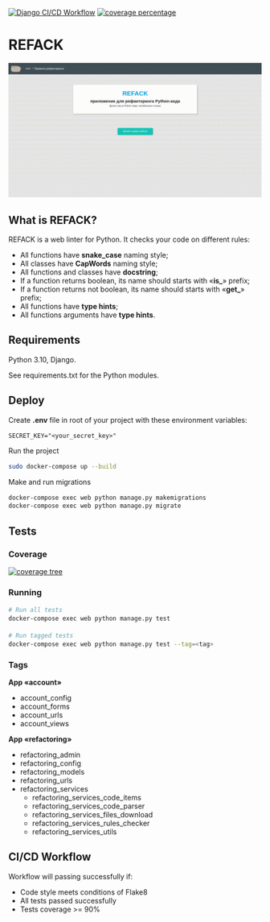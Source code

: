 [![Django CI/CD Workflow](https://github.com/OsnovaDT/REFACK/actions/workflows/main.yaml/badge.svg)](https://github.com/OsnovaDT/REFACK/actions/workflows/main.yaml)
[![coverage percentage](https://codecov.io/gh/OsnovaDT/REFACK/branch/master/graph/badge.svg?token=6GOUES7M7E)](https://codecov.io/gh/OsnovaDT/REFACK)
# REFACK
![REFACK](./static_readme/app_work.gif)

## What is REFACK?
REFACK is a web linter for Python. It checks your code on different rules:
- All functions have **snake_case** naming style;
- All classes have **CapWords** naming style;
- All functions and classes have **docstring**;
- If a function returns boolean, its name should starts with «**is_**» prefix;
- If a function returns not boolean, its name should starts with «**get_**» prefix;
- All functions have **type hints**;
- All functions arguments have **type hints**.

## Requirements
Python 3.10, Django.

See requirements.txt for the Python modules.

## Deploy
Create **.env** file in root of your project with these environment variables:
```env
SECRET_KEY="<your_secret_key>"
```

Run the project
```bash
sudo docker-compose up --build
```

Make and run migrations
```bash
docker-compose exec web python manage.py makemigrations
docker-compose exec web python manage.py migrate
```

## Tests
### Coverage
[![coverage tree](https://codecov.io/gh/OsnovaDT/REFACK/branch/master/graphs/tree.svg?token=6GOUES7M7E)](https://codecov.io/gh/OsnovaDT/REFACK)

### Running
```bash
# Run all tests
docker-compose exec web python manage.py test

# Run tagged tests
docker-compose exec web python manage.py test --tag=<tag>
```

### Tags
**App «account»**
- account_config
- account_forms
- account_urls
- account_views

**App «refactoring»**
- refactoring_admin
- refactoring_config
- refactoring_models
- refactoring_urls
- refactoring_services
    - refactoring_services_code_items
    - refactoring_services_code_parser
    - refactoring_services_files_download
    - refactoring_services_rules_checker
    - refactoring_services_utils

## CI/CD Workflow

Workflow will passing successfully if:
- Code style meets conditions of Flake8
- All tests passed successfully
- Tests coverage >= 90%